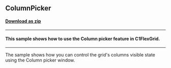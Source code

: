 ## ColumnPicker
#### [Download as zip](https://grapecity.github.io/DownGit/#/home?url=https://github.com/GrapeCity/ComponentOne-WinForms-Samples/tree/master/NetFramework\Template\VB\ColumnPicker)
____
#### This sample shows how to use the Column picker feature in C1FlexGrid.
____
The sample shows how you can control the grid's columns visible state using the Column picker window.
